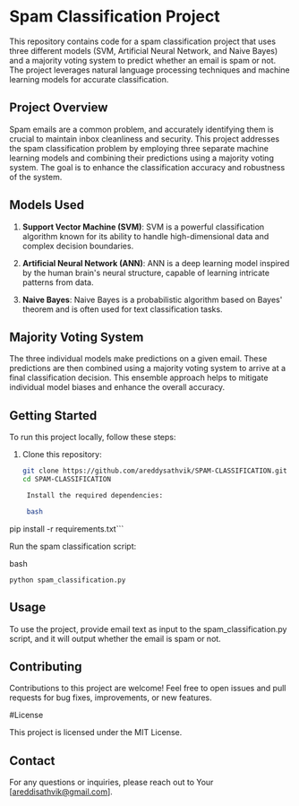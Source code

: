# Spam Classification Project

This repository contains code for a spam classification project that uses three different models (SVM, Artificial Neural Network, and Naive Bayes) and a majority voting system to predict whether an email is spam or not. The project leverages natural language processing techniques and machine learning models for accurate classification.

## Project Overview

Spam emails are a common problem, and accurately identifying them is crucial to maintain inbox cleanliness and security. This project addresses the spam classification problem by employing three separate machine learning models and combining their predictions using a majority voting system. The goal is to enhance the classification accuracy and robustness of the system.

## Models Used

1. **Support Vector Machine (SVM)**: SVM is a powerful classification algorithm known for its ability to handle high-dimensional data and complex decision boundaries.

2. **Artificial Neural Network (ANN)**: ANN is a deep learning model inspired by the human brain's neural structure, capable of learning intricate patterns from data.

3. **Naive Bayes**: Naive Bayes is a probabilistic algorithm based on Bayes' theorem and is often used for text classification tasks.

## Majority Voting System

The three individual models make predictions on a given email. These predictions are then combined using a majority voting system to arrive at a final classification decision. This ensemble approach helps to mitigate individual model biases and enhance the overall accuracy.

## Getting Started

To run this project locally, follow these steps:

1. Clone this repository:
   ```bash
   git clone https://github.com/areddysathvik/SPAM-CLASSIFICATION.git
   cd SPAM-CLASSIFICATION

    Install the required dependencies:

    bash

pip install -r requirements.txt```

Run the spam classification script:

bash

    python spam_classification.py

## Usage

To use the project, provide email text as input to the spam_classification.py script, and it will output whether the email is spam or not.


## Contributing

Contributions to this project are welcome! Feel free to open issues and pull requests for bug fixes, improvements, or new features.

#License

This project is licensed under the MIT License.

## Contact

For any questions or inquiries, please reach out to Your [areddisathvik@gmail.com].
